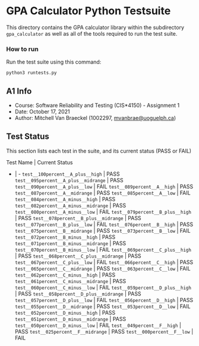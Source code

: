 # GPA Calculator Python Testsuite

This directory contains the GPA calculator library within the subdirectory
`gpa_calculator` as well as all of the tools required to run the test suite.


### How to run

Run the test suite using this command:

	python3 runtests.py

## A1 Info

 - Course: Software Reliability and Testing (CIS*4150) - Assignment 1
 - Date: October 17, 2021
 - Author: Mitchell Van Braeckel (1002297, mvanbrae@uoguelph.ca)


## Test Status

This section lists each test in the suite, and its current status (PASS or FAIL)

Test Name | Current Status
- | -
`test__100percent__A_plus__high` | PASS
`test__095percent__A_plus__midrange` | PASS
`test__090percent__A_plus__low` | FAIL
`test__089percent__A__high` | PASS
`test__087percent__A__midrange` | PASS
`test__085percent__A__low` | FAIL
`test__084percent__A_minus__high` | PASS
`test__082percent__A_minus__midrange` | PASS
`test__080percent__A_minus__low` | FAIL
`test__079percent__B_plus__high` | PASS
`test__078percent__B_plus__midrange` | PASS
`test__077percent__B_plus__low` | FAIL
`test__076percent__B__high` | PASS
`test__075percent__B__midrange` | PASS
`test__073percent__B__low` | FAIL
`test__072percent__B_minus__high` | PASS
`test__071percent__B_minus__midrange` | PASS
`test__070percent__B_minus__low` | FAIL
`test__069percent__C_plus__high` | PASS
`test__068percent__C_plus__midrange` | PASS
`test__067percent__C_plus__low` | FAIL
`test__066percent__C__high` | PASS
`test__065percent__C__midrange` | PASS
`test__063percent__C__low` | FAIL
`test__062percent__C_minus__high` | PASS
`test__061percent__C_minus__midrange` | PASS
`test__060percent__C_minus__low` | FAIL
`test__059percent__D_plus__high` | PASS
`test__058percent__D_plus__midrange` | PASS
`test__057percent__D_plus__low` | FAIL
`test__056percent__D__high` | PASS
`test__055percent__D__midrange` | PASS
`test__053percent__D__low` | FAIL
`test__052percent__D_minus__high` | PASS
`test__051percent__D_minus__midrange` | PASS
`test__050percent__D_minus__low` | FAIL
`test__049percent__F__high` | PASS
`test__025percent__F__midrange` | PASS
`test__000percent__F__low` | FAIL
